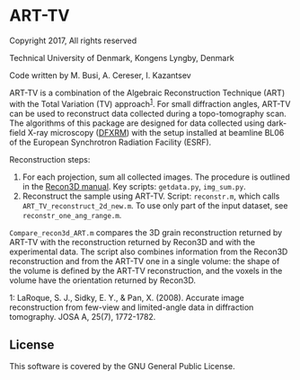 # ART-TV

Copyright 2017, All rights reserved

Technical University of Denmark, Kongens Lyngby, Denmark

Code written by M. Busi, A. Cereser, I. Kazantsev

ART-TV is a combination of the Algebraic Reconstruction Technique (ART) with the Total Variation (TV) approach<sup>[1](#myfootnote1)</sup>. For small diffraction angles, ART-TV can be used to reconstruct data collected during a topo-tomography scan. The algorithms of this package are designed for data collected using dark-field X-ray microscopy ([DFXRM](https://www.nature.com/articles/ncomms7098)) with the setup installed at beamline BL06 of the European Synchrotron Radiation Facility (ESRF).

Reconstruction steps:

 1. For each projection, sum all collected images. The procedure is outlined in the [Recon3D manual](https://github.com/albusdemens/Recon3D/blob/master/Manual_Recon3D.pdf). Key scripts: `getdata.py`, `img_sum.py`.
 2. Reconstruct the sample using ART-TV. Script: `reconstr.m`, which calls `ART_TV_reconstruct_2d_new.m`. To use only part of the input dataset, see `reconstr_one_ang_range.m`.

`Compare_recon3d_ART.m` compares the 3D grain reconstruction returned by ART-TV with the reconstruction returned by Recon3D and with the experimental data.  The script also combines information from the Recon3D reconstruction and from the ART-TV one in a single volume: the shape of the volume is defined by the ART-TV reconstruction, and the voxels in the volume have the orientation returned by Recon3D.

<a name="myfootnote1">1</a>: LaRoque, S. J., Sidky, E. Y., & Pan, X. (2008). Accurate image reconstruction from few-view and limited-angle data in diffraction tomography. JOSA A, 25(7), 1772-1782.

## License

This software is covered by the GNU General Public License.
